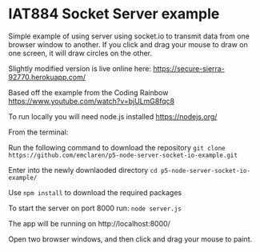 # IAT884 Socket Server example

Simple example of using server using socket.io to transmit data from one browser window to another. If you click and drag your mouse to draw on one screen, it will draw circles on the other.

Slightly modified version is live online here: https://secure-sierra-92770.herokuapp.com/

Based off the example from the Coding Rainbow https://www.youtube.com/watch?v=bjULmG8fqc8

To run locally you will need node.js installed https://nodejs.org/
 


From the terminal:

Run the following command to download the repository
`git clone https://github.com/emclaren/p5-node-server-socket-io-example.git` 

Enter into the newly downlaoded directory
`cd p5-node-server-socket-io-example/`

Use `npm install` to download the required packages

To start the server on port 8000 run:
`node server.js` 

The app will be running on http://localhost:8000/

Open two browser windows, and then click and drag your mouse to paint. 


